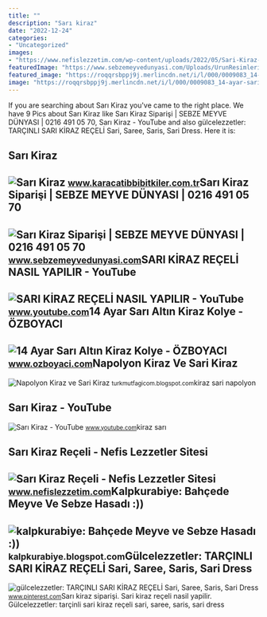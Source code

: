 ```yaml
---
title: ""
description: "Sarı kiraz"
date: "2022-12-24"
categories:
- "Uncategorized"
images:
- "https://www.nefislezzetim.com/wp-content/uploads/2022/05/Sari-Kiraz-Receli-2-819x1024.jpg"
featuredImage: "https://www.sebzemeyvedunyasi.com/Uploads/UrunResimleri/buyuk/Sari-Kiraz-Kg-76b5.png"
featured_image: "https://roqqrsbppj9j.merlincdn.net/i/l/000/0009083_14-ayar-sari-altin-kiraz-kolye.jpeg"
image: "https://roqqrsbppj9j.merlincdn.net/i/l/000/0009083_14-ayar-sari-altin-kiraz-kolye.jpeg"
---
```


If you are searching about Sarı Kiraz you've came to the right place. We have 9 Pics about Sarı Kiraz like Sarı Kiraz Siparişi | SEBZE MEYVE DÜNYASI | 0216 491 05 70, Sarı Kiraz - YouTube and also gülcelezzetler: TARÇINLI SARI KİRAZ REÇELİ Sari, Saree, Saris, Sari Dress. Here it is:

Sarı Kiraz
----------

 ![Sarı Kiraz](https://www.karacatibbibitkiler.com.tr/Uploads/UrunResimleri/buyuk/sari-kiraz-ffb5.jpg) <small>www.karacatibbibitkiler.com.tr</small>Sarı Kiraz Siparişi | SEBZE MEYVE DÜNYASI | 0216 491 05 70
----------------------------------------------------------

 ![Sarı Kiraz Siparişi | SEBZE MEYVE DÜNYASI | 0216 491 05 70](https://www.sebzemeyvedunyasi.com/Uploads/UrunResimleri/buyuk/Sari-Kiraz-Kg-76b5.png) <small>www.sebzemeyvedunyasi.com</small>SARI KİRAZ REÇELİ NASIL YAPILIR - YouTube
-----------------------------------------

 ![SARI KİRAZ REÇELİ NASIL YAPILIR - YouTube](https://i.ytimg.com/vi/N1VglBnsNcw/maxresdefault.jpg) <small>www.youtube.com</small>14 Ayar Sarı Altın Kiraz Kolye - ÖZBOYACI
-----------------------------------------

 ![14 Ayar Sarı Altın Kiraz Kolye - ÖZBOYACI](https://roqqrsbppj9j.merlincdn.net/i/l/000/0009083_14-ayar-sari-altin-kiraz-kolye.jpeg) <small>www.ozboyaci.com</small>Napolyon Kiraz Ve Sari Kiraz
----------------------------

 ![Napolyon Kiraz ve Sari Kiraz](https://2.bp.blogspot.com/-4hcfkkouXp0/UBJvAkj174I/AAAAAAAABn4/uThtqzc5aq8/s1600/IMG_2775.JPG) <small>turkmutfagicom.blogspot.com</small>kiraz sari napolyon

Sarı Kiraz - YouTube
--------------------

 ![Sarı Kiraz - YouTube](https://i.ytimg.com/vi/sJIqICAx7Dg/maxresdefault.jpg) <small>www.youtube.com</small>kiraz sarı

Sarı Kiraz Reçeli - Nefis Lezzetler Sitesi
------------------------------------------

 ![Sarı Kiraz Reçeli - Nefis Lezzetler Sitesi](https://www.nefislezzetim.com/wp-content/uploads/2022/05/Sari-Kiraz-Receli-2-819x1024.jpg) <small>www.nefislezzetim.com</small>Kalpkurabiye: Bahçede Meyve Ve Sebze Hasadı :))
-----------------------------------------------

 ![kalpkurabiye: Bahçede Meyve ve Sebze Hasadı :))](http://4.bp.blogspot.com/_PF5I7UHavM8/TFwWVFPRVXI/AAAAAAAABls/SJlEa755IGk/s1600/kiraz4.jpg) <small>kalpkurabiye.blogspot.com</small>Gülcelezzetler: TARÇINLI SARI KİRAZ REÇELİ Sari, Saree, Saris, Sari Dress
-------------------------------------------------------------------------

 ![gülcelezzetler: TARÇINLI SARI KİRAZ REÇELİ Sari, Saree, Saris, Sari Dress](https://i.pinimg.com/originals/5d/4d/51/5d4d51f1e7066bddb358f7825d7ce161.jpg) <small>www.pinterest.com</small>Sarı kiraz siparişi. Sari ki̇raz reçeli̇ nasil yapilir. Gülcelezzetler: tarçinli sari ki̇raz reçeli̇ sari, saree, saris, sari dress
